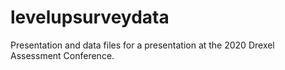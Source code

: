# levelupsurveydata
Presentation and data files for a presentation at the 2020 Drexel Assessment Conference. 
